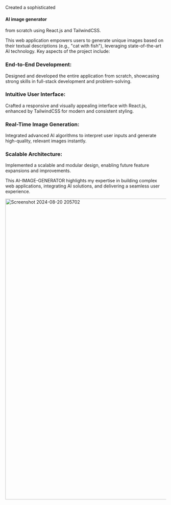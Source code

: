 
Created a sophisticated <h4>AI image generator</h4> from scratch using React.js and TailwindCSS.

This web application empowers users to generate unique images based on their textual descriptions (e.g., "cat with fish"), leveraging state-of-the-art AI technology. Key aspects of the project include:

<h3>End-to-End Development:</h3> Designed and developed the entire application from scratch, showcasing strong skills in full-stack development and problem-solving.

<h3>Intuitive User Interface:</h3> Crafted a responsive and visually appealing interface with React.js, enhanced by TailwindCSS for modern and consistent styling.

<h3>Real-Time Image Generation:</h3> Integrated advanced AI algorithms to interpret user inputs and generate high-quality, relevant images instantly.

<h3>Scalable Architecture:</h3> Implemented a scalable and modular design, enabling future feature expansions and improvements.

This AI-IMAGE-GENERATOR highlights my expertise in building complex web applications, integrating AI solutions, and delivering a seamless user experience.

<img width="940" alt="Screenshot 2024-08-20 205702" src="https://github.com/user-attachments/assets/5d760542-5761-45a3-adf5-3c96f18a46d9">
